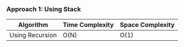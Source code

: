 ### Approach 1: Using Stack

| Algorithm              | Time Complexity          | Space Complexity  |
|----------------------- | ------------------------ | ----------------- |
| Using Recursion        | O(N)                     | O(1)              |



